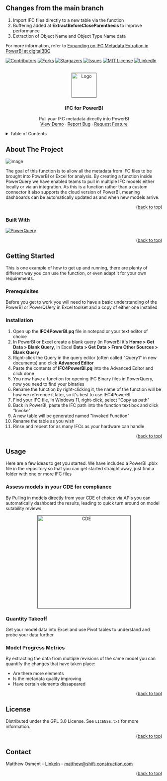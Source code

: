 <!-- Improved compatibility of back to top link: See: https://github.com/othneildrew/Best-README-Template/pull/73 -->
<a name="readme-top"></a>
<!--
*** Thanks for checking out the Best-README-Template. If you have a suggestion
*** that would make this better, please fork the repo and create a pull request
*** or simply open an issue with the tag "enhancement".
*** Don't forget to give the project a star!
*** Thanks again! Now go create something AMAZING! :D
-->


## Changes from the main branch
1. Import IFC files directly to a new table via the function
2. Buffering added at **ExtractBeforeCloseParenthesis** to improve performance
3. Extraction of Object Name and Object Type Name data

For more information, refer to <a href="https://digitalbbq.au/index.php/2024/05/16/expanding-on-ifc-metadata-extraction-in-powerbi/">Expanding on IFC Metadata Extration in PowerBI at digitalBBQ</a>

<!-- PROJECT SHIELDS -->
<!--
*** I'm using markdown "reference style" links for readability.
*** Reference links are enclosed in brackets [ ] instead of parentheses ( ).
*** See the bottom of this document for the declaration of the reference variables
*** for contributors-url, forks-url, etc. This is an optional, concise syntax you may use.
*** https://www.markdownguide.org/basic-syntax/#reference-style-links
-->
[![Contributors][contributors-shield]][contributors-url]
[![Forks][forks-shield]][forks-url]
[![Stargazers][stars-shield]][stars-url]
[![Issues][issues-shield]][issues-url]
[![MIT License][license-shield]][license-url]
[![LinkedIn][linkedin-shield]][linkedin-url]



<!-- PROJECT LOGO -->
<br />
<div align="center">
  <a href="">
    <img src="https://github.com/shift-construction/ifc4PowerBI/assets/44708354/043504ab-7bbb-4511-be0d-6d2aa813c5ed" alt="Logo" height="80">
  </a>

<h3 align="center">IFC for PowerBI</h3>

  <p align="center">
    Pull your IFC metadata directly into PowerBI
    <br />
    <a href="https://github.com/github_username/repo_name">View Demo</a>
    ·
    <a href="https://github.com/github_username/repo_name/issues">Report Bug</a>
    ·
    <a href="https://github.com/github_username/repo_name/issues">Request Feature</a>
  </p>
</div>


</div>


<!-- TABLE OF CONTENTS -->
<details>
  <summary>Table of Contents</summary>
  <ol>
    <li>
      <a href="#about-the-project">About The Project</a>
      <ul>
        <li><a href="#built-with">Built With</a></li>
      </ul>
    </li>
    <li>
      <a href="#getting-started">Getting Started</a>
      <ul>
        <li><a href="#prerequisites">Prerequisites</a></li>
        <li><a href="#installation">Installation</a></li>
      </ul>
    </li>
    <li><a href="#usage">Usage</a></li>
    <li><a href="#roadmap">Roadmap</a></li>
    <li><a href="#contributing">Contributing</a></li>
    <li><a href="#license">License</a></li>
    <li><a href="#contact">Contact</a></li>
    <li><a href="#acknowledgments">Acknowledgments</a></li>
  </ol>
</details>



<!-- ABOUT THE PROJECT -->
## About The Project

![image](https://github.com/shift-construction/ifc4PowerBI/assets/44708354/cb6c0fdc-5476-4363-80f2-94290f22c50d)


The goal of this function is to allow all the metadata from IFC files to be brought into PowerBI or Excel for analysis. By creating a function inside PowerQuery we have enabled teams to pull in multiple IFC models either locally or via an integration. As this is a function rather than a custom connector it also supports the cloud version of PowerBI, meaning dashboards can be automatically updated as and when new models arrive.

<p align="right">(<a href="#readme-top">back to top</a>)</p>



### Built With

[![PowerQuery][PQuery]][PQuery-url]


<p align="right">(<a href="#readme-top">back to top</a>)</p>



<!-- GETTING STARTED -->
## Getting Started

This is one example of how to get up and running, there are plenty of different way you can use the function, or even adapt it for your own requirements.

### Prerequisites

Before you get to work you will need to have a basic understanding of the PowerBI or PowerQUery in Excel toolset and a copy of either one installed

### Installation

1. Open up the **IFC4PowerBI.pq** file in notepad or your text editor of choice
2. In PowerBI or Excel create a blank query (in PowerBI it's **Home > Get Data > Blank Query**, in Excel **Data > Get Data > From Other Sources > Blank Query**
3. Right-click the Query in the query editor (often called "Query1" in new documents) and click **Advanced Editor**
4. Paste the contents of **IFC4PowerBI.pq** into the Advanced Editor and click done
5. You now have a function for opening IFC Binary files in PowerQuery, now you need to find your binaries
6. Rename the function by right-clicking it, the name of the function will be how we reference it later, so it's best to use IFC4PowerBI
7. Find your IFC file, in Windows 11, right-click, select "Copy as path"
8. Back in PowerBI, paste the IFC path into the function text box and click "Invoke"
9. A new table will be generated named "Invoked Function"
10. Rename the table as you wish
11. Rinse and repeat for as many IFCs as your hardware can handle


<p align="right">(<a href="#readme-top">back to top</a>)</p>



<!-- USAGE EXAMPLES -->
## Usage

Here are a few ideas to get you started. We have included a PowerBI .pbix file in the repository so that you can get started straight away, just find a folder with one or more IFC files

### Assess models in your CDE for compliance

By Pulling in models directly from your CDE of choice via APIs you can automatically dashboard the results, leading to quick turn around on model sutability reviews

<div align="center">
  <a href="">
    <img src="https://github.com/shift-construction/ifc4PowerBI/assets/44708354/bcc255c7-f7e5-49f4-9497-d8d00beacda5" alt="CDE" width="300">
  </a>
</div>




### Quantity Takeoff

Get your model data into Excel and use Pivot tables to understand and probe your data further

### Model Progress Metrics

By extracting the data from multiple revisions of the same model you can quantify the changes that have taken place:
- Are there more elements
- Is the metadata quality improving
- Have certain elements dissapeared


<p align="right">(<a href="#readme-top">back to top</a>)</p>



<!-- LICENSE -->
## License

Distributed under the GPL 3.0 License. See `LICENSE.txt` for more information.

<p align="right">(<a href="#readme-top">back to top</a>)</p>



<!-- CONTACT -->
## Contact

Matthew Osment - [LinkeIn](https://www.linkedin.com/in/matthew-osment/) - matthew@shift-construction.com


<p align="right">(<a href="#readme-top">back to top</a>)</p>





<!-- MARKDOWN LINKS & IMAGES -->
<!-- https://www.markdownguide.org/basic-syntax/#reference-style-links -->
[contributors-shield]: https://img.shields.io/github/contributors/shift-construction/ifc4PowerBI.svg?style=for-the-badge
[contributors-url]: https://github.com/shift-construction/ifc4PowerBI/graphs/contributors
[forks-shield]: https://img.shields.io/github/forks/shift-construction/ifc4PowerB.svg?style=for-the-badge
[forks-url]: https://github.com/shift-construction/ifc4PowerBI/network/members
[stars-shield]: https://img.shields.io/github/stars/shift-construction/ifc4PowerBI.svg?style=for-the-badge
[stars-url]: https://github.com/shift-construction/ifc4PowerBI/stargazers
[issues-shield]: https://img.shields.io/github/issues/shift-construction/ifc4PowerBI.svg?style=for-the-badge
[issues-url]: https://github.com/shift-construction/ifc4PowerBI/issues
[license-shield]: https://img.shields.io/github/license/shift-construction/ifc4PowerBI.svg?style=for-the-badge
[license-url]: https://github.com/shift-construction/ifc4PowerBblob/master/LICENSE.txt
[linkedin-shield]: https://img.shields.io/badge/-LinkedIn-black.svg?style=for-the-badge&logo=linkedin&colorB=555
[linkedin-url]: https://linkedin.com/in/linkedin_username
[Pquery]: https://img.shields.io/badge/PowerQuery%20M-35495E?style=for-the-badge&logoColor=1d6b40
[PQuery-url]: https://learn.microsoft.com/en-us/powerquery-m/

